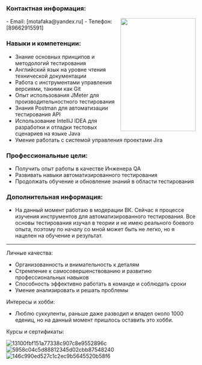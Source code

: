 

### Контактная информация: 
<img align="right" width="200" height="300" src="https://github.com/KIP1K/RESUME/assets/141117821/d8dd4e08-6459-41ef-80f2-efa31b2f803f">
- Email: [motafaka@yandex.ru]
- Телефон: [89662915591]

### Навыки и компетенции:
- Знание основных принципов и методологий тестирования
- Английский язык на уровне чтения технической документации
- Работа с инструментами управления версиями, такими как Git
- Опыт использования JMeter для производительностного тестирования
- Знания Postman для автоматизации тестирования API
- Использование IntelliJ IDEA для разработки и отладки тестовых сценариев на языке Java
- Умение работать с системой управления проектами Jira

### Профессиональные цели:
- Получить опыт работы в качестве Инженера QA
- Развивать навыки автоматизированного тестирования
- Продолжать обучение и обновление знаний в области тестирования

### Дополнительная информация:
- На данный момент работаю в модерации ВК. Сейчас я процессе изучения инструментов для автоматизированного тестирования. Все основы тестирования изучал в теории и не имею реального
  боевого опыта, поэтому по началу со мной может быть не легко, но я нацелен на обучение и результат.

-------

Личные качества:
- Организованность и внимательность к деталям
- Стремление к самосовершенствованию и развитию профессиональных навыков
- Способность эффективно работать в команде и соблюдать сроки
- Умение анализировать и решать проблемы

Интересы и хобби:
- Люблю суккуленты, раньше даже разводил и владел около 1000 едениц, но на данный момент пришлось оставить это хобби.

Курсы и сертификаты:

![13100fbf151a77338c907c8e9552896c](https://github.com/KIP1K/RESUME/assets/141117821/6155d2df-46d9-4a4b-bdeb-8d310f427872)
![5958c04c5d88812345d02cbb87548240](https://github.com/KIP1K/RESUME/assets/141117821/c8960af6-c433-4408-bbfe-beaa796dbe0f)
![146c990ed527c1c2ec9b5645520b58f6](https://github.com/KIP1K/RESUME/assets/141117821/600e1c9e-1670-4546-acac-9ae8a14d0391)




